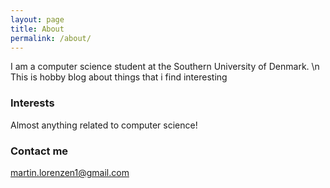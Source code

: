 ```yaml
---
layout: page
title: About
permalink: /about/
---
```


I am a computer science student at the Southern University of Denmark. \n
This is hobby blog about things that i find interesting 

### Interests
Almost anything related to computer science!

### Contact me

[martin.lorenzen1@gmail.com](mailto:martin.lorenzen1@gmail.com)
